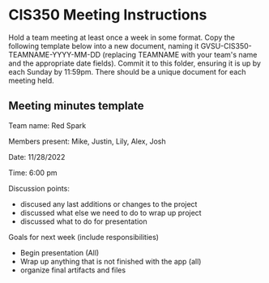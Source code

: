 # CIS350 Meeting Instructions

Hold a team meeting at least once a week in some format.  Copy the following template below into a new document, naming it GVSU-CIS350-TEAMNAME-YYYY-MM-DD (replacing TEAMNAME with your team's name and the appropriate date fields).  Commit it to this folder, ensuring it is up by each Sunday by 11:59pm.  There should be a unique document for each meeting held.

## Meeting minutes template

Team name: Red Spark 

Members present: Mike, Justin, Lily, Alex, Josh

Date: 11/28/2022

Time: 6:00 pm

Discussion points: 
* discused any last additions or changes to the project
* discussed what else we need to do to wrap up project
* discussed what to do for presentation


Goals for next week (include responsibilities)
* Begin presentation (All)
* Wrap up anything that is not finished with the app (all)
* organize final artifacts and files
